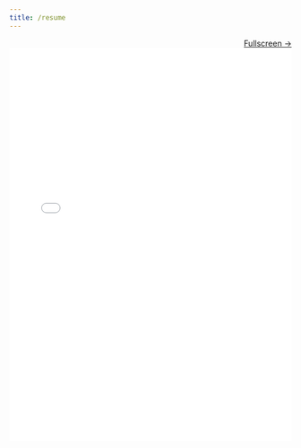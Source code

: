 ```yaml
---
title: /resume
---
```


<div style="text-align: right">
    <a href="/assets/Resume.pdf">Fullscreen &rarr;</a>
</div>

<embed src="/assets/Resume.pdf" width="100%" height="700px">
